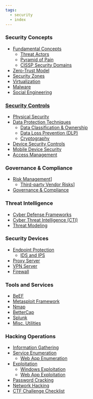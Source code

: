 ```yaml
---
tags:
  - security
  - index
---
```


### Security Concepts

* [Fundamental Concepts](Foundational%20Concepts/Fundamental%20Concepts.md)
	* [Threat Actors](Foundational%20Concepts/Threat%20Actors.md)
	* [Pyramid of Pain](Foundational%20Concepts/Pyramid%20of%20Pain.md)
	* [CISSP Security Domains](Foundational%20Concepts/CISSP%20Security%20Domains.md)
* [Zero-Trust Model](../Cloud%20Service%20Providers/Azure/Azure%20Security%20Services/Zero-Trust%20Model.md)
* [Security Zones](../Computer%20Networks/Network%20Security/Security%20Zones.md)
* [Virtualization](Virtualization.md)
* [Malware](Foundational%20Concepts/Malware/Malware.md)
* [Social Engineering](Foundational%20Concepts/Social%20Engineering.md)

### [Security Controls](Security%20Controls/Security%20Controls.md)

* [Physical Security](Security%20Controls/Physical%20Security.md)
* [Data Protection Techniques](Security%20Controls/Data%20Protection%20Techniques.md)
	* [Data Classification & Ownership](Security%20Controls/Data%20Classification%20&%20Ownership.md)
	* [Data Loss Prevention (DLP)](../Cloud%20Service%20Providers/GCP/GCP%20Security%20Services/Data%20Loss%20Prevention%20(DLP).md)
	* [Cryptography](Cryptography/Cryptography.md)
* [Device Security Controls](Security%20Controls/Device%20Security%20Controls.md)
* [Mobile Device Security](Security%20Controls/Mobile%20Device%20Security.md)
* [Access Management](Access%20Management/Access%20Management.md)

### Governance & Compliance

- [Risk Management](Risk%20Management.md)]
	* [Third-party Vendor Risks](Third-party%20Vendor%20Risks.md)]
- [Governance & Compliance](Governance%20&%20Compliance.md)

### Threat Intelligence

* [Cyber Defense Frameworks](Threat%20Intelligence/Cyber%20Defense%20Frameworks.md)
* [Cyber Threat Intelligence (CTI)](Threat%20Intelligence/Cyber%20Threat%20Intelligence%20(CTI).md)
* [Threat Modeling](Threat%20Intelligence/Threat%20Modeling.md)

### Security Devices

* [Endpoint Protection](Security%20Controls/Endpoint%20Protection.md)
	* [IDS and IPS](../Computer%20Networks/Network%20Security/IDS%20and%20IPS.md)
* [Proxy Server](../Computer%20Networks/Network%20Security/Proxy%20Server.md)
* [VPN Server](../Computer%20Networks/Network%20Devices/VPN%20Server.md)
* [Firewall](../Computer%20Networks/Network%20Devices/Firewall.md)

### Tools and Services

* [BeEF](Tools/BeEF.md)
* [Metasploit Framework](Tools/MetaSploit%20Framework/Metasploit%20Framework.md)
* [Nmap](Tools/Nmap/Nmap.md)
* [BetterCap](Tools/BetterCap/BetterCap.md)
* [Splunk](Tools/Splunk.md)
* [Misc. Utilities](Tools/Misc.%20Utilities.md)

### Hacking Operations

* [Information Gathering](Information%20Gathering/Information%20Gathering.md)
* [Service Enumeration](Information%20Gathering/Service%20Enumeration.md)
	* [Web App Enumeration](Exploitation/Web%20App%20Exploitation/Web%20App%20Enumeration.md)
* [Exploitation](Exploitation/Exploitation.md)
	* [Windows Exploitation](Exploitation/Windows%20Exploitation/Windows%20Exploitation.md)
	* [Web App Exploitation](Exploitation/Web%20App%20Exploitation/Web%20App%20Exploitation.md)
* [Password Cracking](Password%20Cracking/Password%20Cracking.md)
* [Network Hacking](Network%20Hacking/Network%20Hacking.md)
* [CTF Challenge Checklist](CTF%20Challenge%20Checklist.md)
